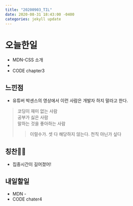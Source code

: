 ```yaml
---
title: "20200903_TIL"
date: 2020-08-31 18:43:00 -0400
categories: jekyll update
---
```


# 오늘한일

* MDN-CSS 소개
* 
* CODE chapter3

## 느낀점
* 유튜버 박센스의 영상에서 이런 사람은 개발자 하지 말라고 한다. 
>코딩이 재미 없는 사람</br>
>공부가 싫은 사람</br>
>말하는 것을 좋아하는 사람</br>
>>이럴수가. 셋 다 해당하지 않는다. 천직 아닌가 싶다


## 칭찬👏👏
* 집중시간이 길어졌어!

## 내일할일
* MDN - 
* CODE chater4
 
